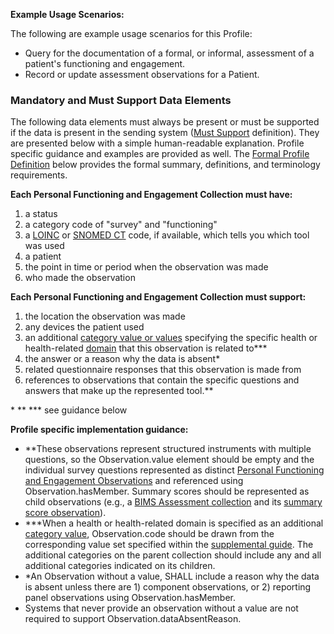**Example Usage Scenarios:**

The following are example usage scenarios for this Profile:
* Query for the documentation of a formal, or informal, assessment of a patient's functioning and engagement.
* Record or update assessment observations for a Patient.

### Mandatory and Must Support Data Elements

The following data elements must always be present or must be supported if the data is present in the sending system ([Must Support](formal_specification.html#must-support) definition). They are presented below with a simple human-readable explanation.  Profile specific guidance and examples are provided as well.  The [Formal Profile Definition](#profile) below provides the formal summary, definitions, and terminology requirements.

**Each Personal Functioning and Engagement Collection must have:**

1. a status
1. a category code of "survey" and "functioning"
1. a [LOINC](http://loinc.org/) or [SNOMED CT](http://hl7.org/fhir/R4/codesystem-snomedct.html) code, if available, which tells you which tool was used
1. a patient
1. the point in time or period when the observation was made
1. who made the observation

**Each Personal Functioning and Engagement Collection must support:**

1. the location the observation was made
1. any devices the patient used
1. an additional [category value or values](ValueSet-pfe-category-vs.html) specifying the specific health or health-related [domain](domains.html) that this observation is related to***
1. the answer or a reason why the data is absent*
1. related questionnaire responses that this observation is made from
1. references to observations that contain the specific questions and answers that make up the represented tool.**

\* ** *** see guidance below

**Profile specific implementation guidance:**

* **These observations represent structured instruments with multiple questions, so the Observation.value element should be empty and the individual survey questions represented as distinct [Personal Functioning and Engagement Observations](StructureDefinition-pfe-observation.html) and referenced using Observation.hasMember. Summary scores should be represented as child observations (e.g., a [BIMS Assessment collection](Observation-PFEIG-CSC-SNF-BIMS-1.html) and its [summary score observation](Observation-PFEIG-CSC-SNF-BIMS-1-Ob-Question-10.html)).
* ***When a health or health-related domain is specified as an additional [category value](ValueSet-pfe-category-vs.html), Observation.code should be drawn from the corresponding value set specified within the [supplemental guide](https://confluence.hl7.org/display/PC/Supplemental+Guide). The additional categories on the parent collection should include any and all additional categories indicated on its children.
* *An Observation without a value, SHALL include a reason why the data is absent unless there are 1) component observations, or 2) reporting panel observations using Observation.hasMember.
* Systems that never provide an observation without a value are not required to support Observation.dataAbsentReason.

